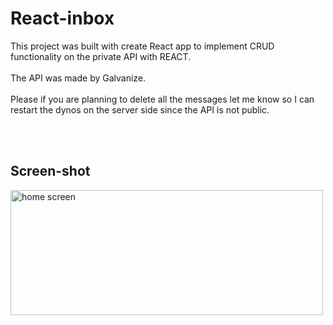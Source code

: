 # React-inbox
This project was built with create React app to implement CRUD functionality on the private API with REACT. <br></br>
The API was made by Galvanize. <br></br>
Please if you are planning to delete all the messages let me know so I can restart the dynos on the server side since the API is not public. 

<br></br>
## Screen-shot
<img src="https://media.giphy.com/media/TiU3EKgy5lsLr2cGXQ/giphy.gif" alt="home screen" style= "margin:auto" width="500px" height="200px"></img>
